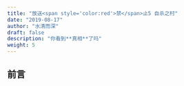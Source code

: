 ```yaml
---
title: "放送<span style='color:red'>禁</span>止5 自杀之村"
date: "2019-08-17"
author: "水清而深"
draft: false
description: "你看到**真相**了吗"
weight: 5
---
```


## 前言

